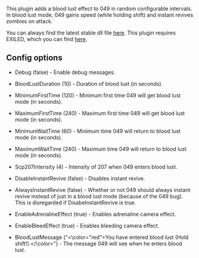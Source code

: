This plugin adds a blood lust effect to 049 in random configurable intervals. In blood lust mode, 049 gains speed (while holding shift) and instant revives zombies on attack.

You can always find the latest stable dll file [here](https://github.com/steven4547466/BloodLust049/releases/latest). This plugin requires EXILED, which you can find [here](https://github.com/galaxy119/EXILED).

## Config options

- Debug (false) - Enable debug messages.

- BloodLustDuration (10) - Duration of blood lust (in seconds).
- MinimumFirstTime (120) - Minimum first time 049 will get blood lust mode (in seconds).
- MaximumFirstTime (240) - Maximum first time 049 will get blood lust mode (in seconds).
- MinimumWaitTime (60) - Minimum time 049 will return to blood lust mode (in seconds).
- MaximumWaitTime (240) - Maximum time 049 will return to blood lust mode (in seconds).
- Scp207Intensity (4) - Intensity of 207 when 049 enters blood lust.
- DisableInstantRevive (false) - Disables instant revive.
- AlwaysInstantRevive (false) - Whether or not 049 should always instant revive instead of just in a blood lust mode (because of the 049 bug). This is disregarded if DisabeInstantRevive is true.

- EnableAdrenalineEffect (true) - Enables adrenaline camera effect.
- EnableBleedEffect (true) - Enables bleeding camera effect.

- BloodLustMessage ("<\color="red">You have entered blood lust (Hold shift!).</\color>") - The message 049 will see when he enters blood lust.